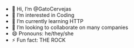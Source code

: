 - 👋 Hi, I’m @GatoCervejas
- 👀 I’m interested in Coding
- 🌱 I’m currently learning HTTP
- 💞️ I’m looking to collaborate on many companies
- 😄 Pronouns: he/they/she
- ⚡ Fun fact: THE ROCK

<!---
GatoCervejas/GatoCervejas is a ✨ special ✨ repository because its `README.md` (this file) appears on your GitHub profile.
You can click the Preview link to take a look at your changes.
--->
